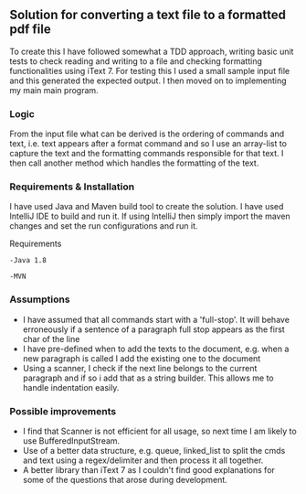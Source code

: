 ## Solution for converting a text file to a formatted pdf file

To create this I have followed somewhat a TDD approach, writing basic unit tests to check reading and writing to a file
and checking formatting functionalities using iText 7. For testing this I used a small sample input file and this generated
the expected output. I then moved on to implementing my main main program.

### Logic

From the input file what can be derived is the ordering of commands and text, i.e. text appears after a format command and 
so I use an array-list to capture the text and the formatting commands responsible for that text. I then call another
method which handles the formatting of the text.

### Requirements & Installation 

I have used Java and Maven build tool to create the solution. I have used IntelliJ IDE to build and run it.
If using IntelliJ then simply import the maven changes and set the run configurations and run it.

Requirements
```
-Java 1.8

-MVN
```

### Assumptions
- I have assumed that all commands start with a 'full-stop'. It will behave erroneously if a sentence of a paragraph full stop appears as the first char of the line
- I have pre-defined when to add the texts to the document, e.g. when a new paragraph is called I add the existing one to the document
- Using a scanner, I check if the next line belongs to the current paragraph and if so i add that as a string builder. This allows me to handle indentation easily.

### Possible improvements
- I find that Scanner is not efficient for all usage, so next time I am likely to use BufferedInputStream.
- Use of a better data structure, e.g. queue, linked_list to split the cmds and text using a regex/delimiter and then process it all together.
- A better library than iText 7 as I couldn't find good explanations for some of the questions that arose during development.




